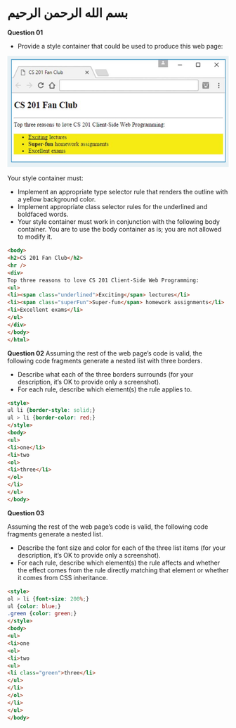 # بسم الله الرحمن الرحيم

**Question 01**

- Provide a style container that could be used to produce this web page:

![](imgs/008.png)

Your style container must:
- Implement an appropriate type selector rule that renders the outline with a yellow background color.
- Implement appropriate class selector rules for the underlined and boldfaced words.
- Your style container must work in conjunction with the following body container. You are to use the body container as is; you are not allowed to modify it.

```html
<body>
<h2>CS 201 Fan Club</h2>
<hr />
<div>
Top three reasons to love CS 201 Client-Side Web Programming:
<ul>
<li><span class="underlined">Exciting</span> lectures</li>
<li><span class="superFun">Super-fun</span> homework assignments</li>
<li>Excellent exams</li>
</ul>
</div>
</body>
</html>
```

**Question 02**
Assuming the rest of the web page’s code is valid, the following code
fragments generate a nested list with three borders.
- Describe what each of the three borders surrounds (for your description, it’s OK to provide only a screenshot).
- For each rule, describe which element(s) the rule applies to.

```html
<style>
ul li {border-style: solid;}
ul > li {border-color: red;}
</style>
<body>
<ul>
<li>one</li>
<li>two
<ol>
<li>three</li>
</ol>
</li>
</ul>
</body>
```

**Question 03**

Assuming the rest of the web page’s code is valid, the following code fragments generate a nested list.
- Describe the font size and color for each of the three list items (for your description, it’s OK to provide only a screenshot).
- For each rule, describe which element(s) the rule affects and whether the effect comes from the rule directly matching that element or whether it comes from CSS inheritance.

```html
<style>
ol > li {font-size: 200%;}
ul {color: blue;}
.green {color: green;}
</style>
<body>
<ul>
<li>one
<ol>
<li>two
<ul>
<li class="green">three</li>
</ul>
</li>
</ol>
</li>
</ul>
</body>
```